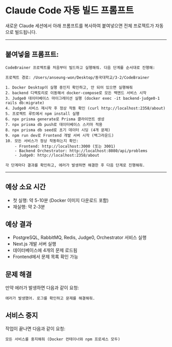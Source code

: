 # Claude Code 자동 빌드 프롬프트

새로운 Claude 세션에서 아래 프롬프트를 복사하여 붙여넣으면 전체 프로젝트가 자동으로 빌드됩니다.

---

## 붙여넣을 프롬프트:

```
CodeBrainer 프로젝트를 처음부터 빌드하고 실행해줘. 다음 단계를 순서대로 진행해:

프로젝트 경로: /Users/anseung-won/Desktop/동국대학교/3-2/CodeBrainer

1. Docker Desktop이 실행 중인지 확인하고, 안 되어 있으면 실행해줘
2. backend 디렉토리로 이동해서 docker-compose로 모든 백엔드 서비스 시작
3. Judge0 데이터베이스 마이그레이션 실행 (docker exec -it backend-judge0-1 rails db:migrate)
4. Judge0 서비스 재시작 후 정상 작동 확인 (curl http://localhost:2358/about)
5. 프로젝트 루트에서 npm install 실행
6. npx prisma generate로 Prisma 클라이언트 생성
7. npx prisma db push로 데이터베이스 스키마 적용
8. npx prisma db seed로 초기 데이터 시딩 (4개 문제)
9. npm run dev로 Frontend 개발 서버 시작 (백그라운드)
10. 모든 서비스가 정상 작동하는지 확인:
    - Frontend: http://localhost:3000 (또는 3001)
    - Backend Orchestrator: http://localhost:8080/api/problems
    - Judge0: http://localhost:2358/about

각 단계마다 결과를 확인하고, 에러가 발생하면 해결한 후 다음 단계로 진행해줘.
```

---

## 예상 소요 시간
- 첫 실행: 약 5-10분 (Docker 이미지 다운로드 포함)
- 재실행: 약 2-3분

## 예상 결과
- PostgreSQL, RabbitMQ, Redis, Judge0, Orchestrator 서비스 실행
- Next.js 개발 서버 실행
- 데이터베이스에 4개의 문제 로드됨
- Frontend에서 문제 목록 확인 가능

## 문제 해결
만약 에러가 발생하면 다음과 같이 요청:
```
에러가 발생했어. 로그를 확인하고 문제를 해결해줘.
```

## 서비스 중지
작업이 끝나면 다음과 같이 요청:
```
모든 서비스를 중지해줘 (Docker 컨테이너와 npm 프로세스 모두)
```

